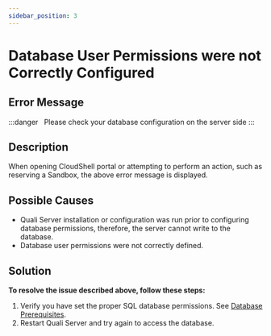 ```yaml
---
sidebar_position: 3
---
```


# Database User Permissions were not Correctly Configured

## Error Message

:::danger &nbsp;
Please check your database configuration on the server side
:::
## Description

When opening CloudShell portal or attempting to perform an action, such as reserving a Sandbox, the above error message is displayed.

## Possible Causes

- Quali Server installation or configuration was run prior to configuring database permissions, therefore, the server cannot write to the database.
- Database user permissions were not correctly defined.

## Solution

**To resolve the issue described above, follow these steps:**

1. Verify you have set the proper SQL database permissions. See [Database Prerequisites](../../install-configure/cs-system-requirements/database-prereq.md).
2. Restart Quali Server and try again to access the database.
